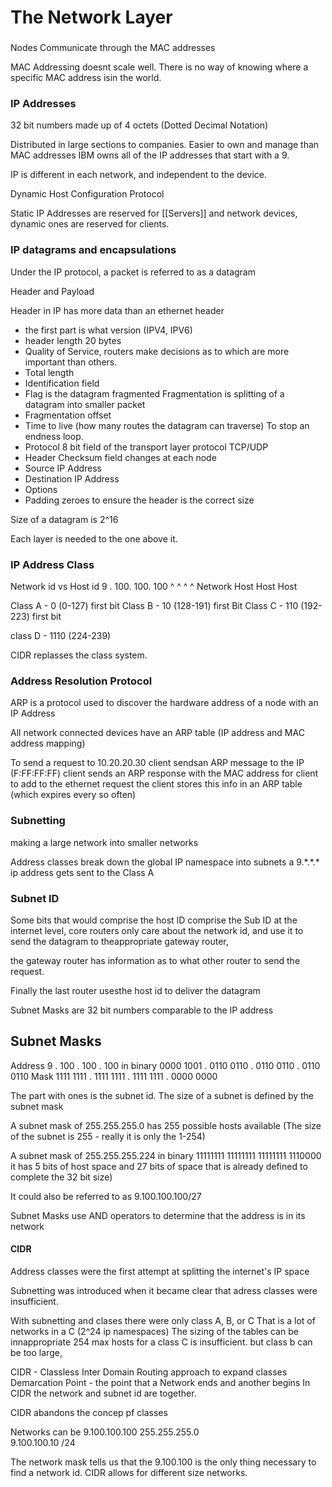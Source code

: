 # The Network Layer

### 
Nodes Communicate through the MAC addresses

MAC Addressing doesnt scale well. There is no way of knowing where a specific MAC address isin the world. 

### IP Addresses
32 bit numbers made up of 4 octets (Dotted Decimal Notation) 

Distributed in large sections to companies. Easier to own and manage than MAC addresses
IBM owns all of the IP addresses that start with a 9. 

IP is different in each network, and independent to the device. 

Dynamic Host Configuration Protocol

Static IP Addresses are reserved for [[Servers]] and network devices, dynamic ones are reserved for clients.

### IP datagrams and encapsulations
Under the IP protocol, a packet is referred to as a datagram

Header and Payload

Header in IP has more data than an ethernet header

- the first part is what version (IPV4, IPV6)
- header length 20 bytes
- Quality of Service, routers make decisions as to which are more important than others.
- Total length
- Identification field 
- Flag is the datagram fragmented
	Fragmentation is splitting of a datagram into smaller packet
- Fragmentation offset
- Time to live (how many routes the datagram can traverse)
	To stop an endness loop.
- Protocol 8 bit field of the transport layer protocol TCP/UDP
- Header Checksum field changes at each node
- Source IP Address
- Destination IP Address
- Options 
- Padding zeroes to ensure the header is the correct size

Size of a datagram is 2^16

Each layer is needed to the one above it.

### IP Address Class

Network id vs Host id
9 .    100.     100.     100
^      ^        ^        ^
Network Host    Host     Host

Class A - 0 (0-127) first bit 
Class B - 10 (128-191) first Bit
Class C - 110 (192-223) first bit

class D - 1110 (224-239)

CIDR replasses the class system.

### Address Resolution Protocol

ARP is a protocol used to discover the hardware address of a node with an IP Address

All network connected devices have an ARP table (IP address and MAC address mapping)

To send a request to 10.20.20.30 
client sendsan ARP message to the IP (F:FF:FF:FF)
client sends an ARP response with the MAC address for client to add to the ethernet request
the client stores this info in an ARP table (which expires every so often)

### Subnetting 

making a large network into smaller networks

Address classes break down the global IP namespace into subnets
a 9.\*.\*.\* ip address gets sent to the Class A 

### Subnet ID
Some bits that would comprise the host ID comprise the Sub ID
at the internet level, core routers only care about the network id, and use it to send the datagram to theappropriate gateway router,

the gateway router has information as to what other router to send the request.

Finally the last router usesthe host id to deliver the datagram

Subnet Masks are 32 bit numbers comparable to the IP address

## Subnet Masks

Address   9         . 100       . 100       . 100
in binary 0000 1001 . 0110 0110 . 0110 0110 . 0110 0110 
Mask      1111 1111 . 1111 1111 . 1111 1111 . 0000 0000

The part with ones is the subnet id.
The size of a subnet is defined by the subnet mask

A subnet mask of 255.255.255.0 has 255 possible hosts available (The size of the subnet is 255 - really it is only the 1-254)

A subnet mask of 255.255.255.224 
in binary 11111111 11111111 11111111 1110000
it has 5 bits of host space and 27 bits of space that is already defined to complete the 32 bit size)

It could also be referred to as 9.100.100.100/27

Subnet Masks use AND operators to determine that the address is in its network

#### CIDR
Address classes were the first  attempt at splitting the internet's IP space

Subnetting was introduced when it became clear that adress classes were insufficient.

With subnetting and clases there were only class A, B, or C
That is a lot of networks in a C (2^24 ip namespaces)
The sizing of the tables can be innappropriate
254 max hosts for a class C is insufficient. 
but class b can be too large, 

CIDR - Classless Inter Domain Routing
approach to expand classes
Demarcation Point - the point that a Network ends and another begins
In CIDR the network and subnet id are together.

CIDR abandons the concep pf classes

Networks can be 
  9.100.100.100
255.255.255.0  
  9.100.100.10 /24

The network mask tells us that the 9.100.100 is the only thing necessary to find a network id. CIDR allows for different size networks.

